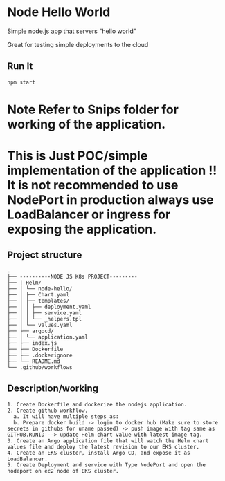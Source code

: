# Node Hello World

Simple node.js app that servers "hello world"

Great for testing simple deployments to the cloud

## Run It

`npm start`

# Note Refer to Snips folder for working of the application.

# This is Just POC/simple implementation of the application !! It is not recommended to use NodePort in production always use LoadBalancer or ingress for exposing the application.

## Project structure
```
.
├── ----------NODE JS K8s PROJECT---------
├── | Helm/
├── │ └── node-hello/
├── │ ├── Chart.yaml
├── │ ├── templates/
├── │ │ ├── deployment.yaml
├── │ │ ├── service.yaml
├── │ │ └── _helpers.tpl
├── │ └── values.yaml
├── ├── argocd/
├── │ └── application.yaml
├── ├── index.js
├── ├── Dockerfile
├── ├── .dockerignore
├── └── README.md
└── .github/workflows
```

## Description/working
```
1. Create Dockerfile and dockerize the nodejs application.
2. Create github workflow.
  a. It will have multiple steps as:
  b. Prepare docker build -> login to docker hub (Make sure to store secrets in githubs for uname passed) -> push image with tag same as GITHUB.RUNID --> update Helm chart value with latest image tag.
3. Create an Argo application file that will watch the Helm chart values file and deploy the latest revision to our EKS cluster.
4. Create an EKS cluster, install Argo CD, and expose it as LoadBalancer.
5. Create Deployment and service with Type NodePort and open the nodeport on ec2 node of EKS cluster.

```

